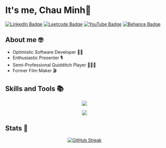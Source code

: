 # It's me, Chau Minh👋

<div id="badges">
<a href="https://www.linkedin.com/in/chauminhtruong/"><img src="https://img.shields.io/badge/LinkedIn-blue?style=for-the-badge&logo=linkedin&logoColor=white" alt="LinkedIn Badge"/></a>
<a href="https://leetcode.com/u/biradon/"><img src="https://img.shields.io/badge/LeetCode-000000?style=for-the-badge&logo=LeetCode&logoColor=#d16c06" alt="Leetcode Badge"/></a>
<a href="https://www.youtube.com/@biradon4444"><img src="https://img.shields.io/badge/YouTube-red?style=for-the-badge&logo=youtube&logoColor=white" alt="YouTube Badge"></a>
<a href="https://www.behance.net/truongchauminh"><img src="https://img.shields.io/badge/Behance-blue?style=for-the-badge&logo=behance&logoColor=white" alt="Behance Badge"></a>
</div>


## About me 🤓
- Optimistic Software Developer 🧑‍💻
- Enthusiastic Presenter 🎙️ 
- Semi-Professional Quidditch Player 🤾🧹🏐
- Former Film Maker 🎬 


## Skills and Tools 📚
<p align="center">
  <img src="https://skillicons.dev/icons?i=html,css,bootstrap,js,react,nodejs,expressjs,php,python,django,flask,java,spring,cs,dotnet" />
</p>
<p align="center">
  <img src="https://skillicons.dev/icons?i=aws,azure,vscode,git,linux,mysql,sqlite,mongodb,postgres,wordpress,firebase,docker,selenium,postman,figma" />
</p>

</div>


## Stats 🧗
<div align="center">
    <a href="https://git.io/streak-stats">
        <img src="http://github-readme-streak-stats.herokuapp.com?user=biradon&theme=dark&background=000000" alt="GitHub Streak">
    </a>
</div>


